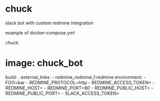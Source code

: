 # chuck
slack bot with custom redmine integration

example of docker-compose.yml

chuck:
#  image: chuck_bot
  build: .
  external_links:
    - redmine_redmine_1:redmine
  environment:
    - FOO=bar
    - REDMINE_PROTOCOL=http
    - REDMINE_ACCESS_TOKEN=
    - REDMINE_HOST=
    - REDMINE_PORT=80
    - REDMINE_PUBLIC_HOST=
    - REDMINE_PUBLIC_PORT=
    - SLACK_ACCESS_TOKEN=

